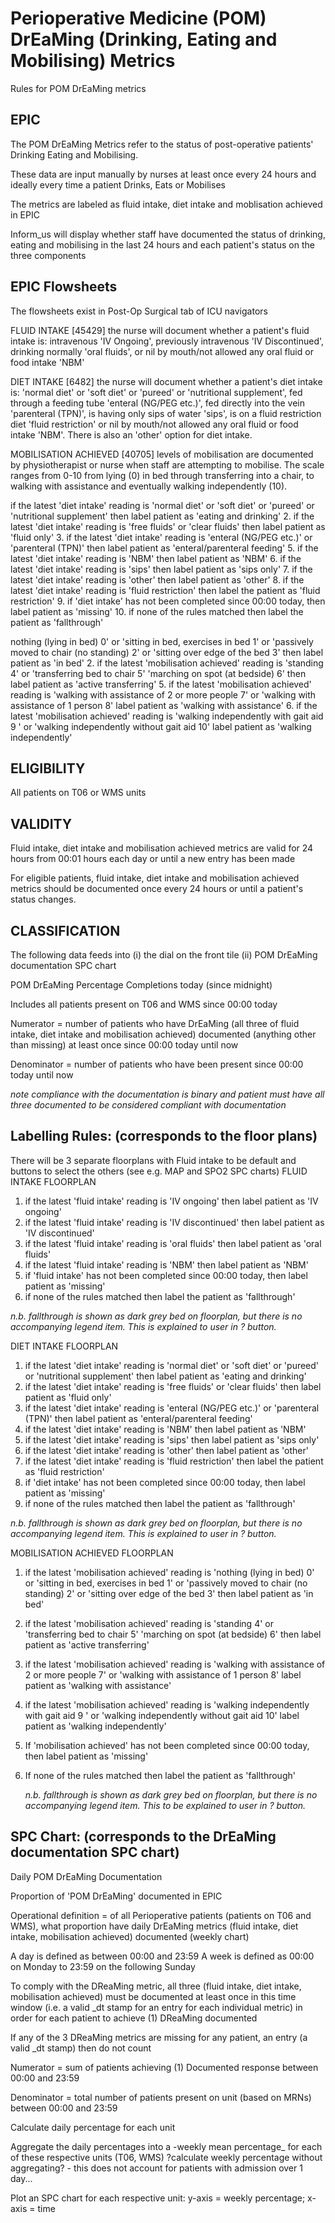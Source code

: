 
# Perioperative Medicine (POM) DrEaMing (Drinking, Eating and Mobilising) Metrics 
Rules for POM DrEaMing metrics


## EPIC
The POM DrEaMing Metrics refer to the status of post-operative patients' Drinking Eating and Mobilising.

These data are input manually by nurses at least once every 24 hours and ideally every time a patient Drinks, Eats or Mobilises

The metrics are labeled as fluid intake, diet intake and moblisation achieved in EPIC

Inform_us will display whether staff have documented the status of drinking, eating and mobilising in the last 24 hours and each patient's status on the three components


## EPIC Flowsheets

The flowsheets exist in Post-Op Surgical tab of ICU navigators

FLUID INTAKE [45429] the nurse will document whether a patient's fluid intake is: intravenous 'IV Ongoing', previously intravenous 'IV Discontinued', drinking normally 'oral fluids', or nil by mouth/not allowed any oral fluid or food intake 'NBM'

DIET INTAKE [6482] the nurse will document whether a patient's diet intake is: 'normal diet' or 'soft diet' or 'pureed' or 'nutritional supplement', fed through a feeding tube 'enteral (NG/PEG etc.)', fed directly into the vein 'parenteral (TPN)', is having only sips of water 'sips', is on a fluid restriction diet 'fluid restriction' or nil by mouth/not allowed any oral fluid or food intake 'NBM'. There is also an 'other' option for diet intake. 

MOBILISATION ACHIEVED [40705] levels of mobilisation are documented by physiotherapist or nurse when staff are attempting to mobilise. The scale ranges from 0-10 from lying (0) in bed through transferring into a chair, to walking with assistance and eventually walking independently (10). 

 if the latest 'diet intake' reading is 'normal diet' or 'soft diet' or 'pureed' or 'nutritional supplement' then label patient as 'eating and drinking'
2. if the latest 'diet intake' reading is 'free fluids' or 'clear fluids' then label patient as 'fluid only'
3. if the latest 'diet intake' reading is 'enteral (NG/PEG etc.)' or 'parenteral (TPN)' then label patient as 'enteral/parenteral feeding'
5. if the latest 'diet intake' reading is 'NBM' then label patient as 'NBM'
6. if the latest 'diet intake' reading is 'sips' then label patient as 'sips only'
7. if the latest 'diet intake' reading is 'other' then label patient as 'other'
8. if the latest 'diet intake' reading is 'fluid restriction' then label the patient as 'fluid restriction' 
9.  if 'diet intake' has not been completed since 00:00 today, then label patient as 'missing'
10.  if none of the rules matched then label the patient as 'fallthrough'
   
nothing (lying in bed) 0' or 'sitting in bed, exercises in bed 1' or 'passively moved to chair (no standing) 2' or 'sitting over edge of the bed 3' then label patient as 'in bed' 
2. if the latest 'mobilisation achieved' reading is 'standing 4' or 'transferring bed to chair 5' 'marching on spot (at bedside) 6' then label patient as 'active transferring'
5.  if the latest 'mobilisation achieved' reading is 'walking with assistance of 2 or more people 7' or 'walking with assistance of 1 person 8' label patient as 'walking with assistance'
6.   if the latest 'mobilisation achieved' reading is 'walking independently with gait aid 9 ' or 'walking independently without gait aid 10' label patient as 'walking independently'

## ELIGIBILITY
All patients on T06 or WMS units

## VALIDITY
Fluid intake, diet intake and mobilisation achieved metrics are valid for 24 hours from 00:01 hours each day or until a new entry has been made 


For eligible patients, fluid intake, diet intake and mobilisation achieved metrics should be documented once every 24 hours or until a patient's status changes. 


## CLASSIFICATION
The following data feeds into (i) the dial on the front tile (ii) POM DrEaMing documentation SPC chart

POM DrEaMing Percentage Completions today (since midnight)

Includes all patients present on T06 and WMS since 00:00 today

Numerator = number of patients who have DrEaMing (all three of fluid intake, diet intake and mobilisation achieved) documented (anything other than missing) at least once since 00:00 today until now

Denominator = number of patients who have been present since 00:00 today until now

*note compliance with the documentation is binary and patient must have all three documented to be considered compliant with documentation*


 
## Labelling Rules: (corresponds to the floor plans)

There will be 3 separate floorplans with Fluid intake to be default and buttons to select the others (see e.g. MAP and SPO2 SPC charts)
FLUID INTAKE FLOORPLAN

1. if the latest 'fluid intake' reading is 'IV ongoing' then label patient as 'IV ongoing'
2.  if the latest 'fluid intake' reading is 'IV discontinued' then label patient as 'IV discontinued'
3.  if the latest 'fluid intake' reading is 'oral fluids' then label patient as 'oral fluids' 
4.  if the latest 'fluid intake' reading is 'NBM' then label patient as 'NBM'
5.  if 'fluid intake' has not been completed since 00:00 today, then label patient as 'missing'
6.  if none of the rules matched then label the patient as 'fallthrough'
   
  *n.b. fallthrough is shown as dark grey bed on floorplan, but there is no accompanying legend item. This is explained to user in ? button.*

DIET INTAKE FLOORPLAN

1. if the latest 'diet intake' reading is 'normal diet' or 'soft diet' or 'pureed' or 'nutritional supplement' then label patient as 'eating and drinking'
2. if the latest 'diet intake' reading is 'free fluids' or 'clear fluids' then label patient as 'fluid only'
3. if the latest 'diet intake' reading is 'enteral (NG/PEG etc.)' or 'parenteral (TPN)' then label patient as 'enteral/parenteral feeding'
5. if the latest 'diet intake' reading is 'NBM' then label patient as 'NBM'
6. if the latest 'diet intake' reading is 'sips' then label patient as 'sips only'
7. if the latest 'diet intake' reading is 'other' then label patient as 'other'
8. if the latest 'diet intake' reading is 'fluid restriction' then label the patient as 'fluid restriction' 
9.  if 'diet intake' has not been completed since 00:00 today, then label patient as 'missing'
10.  if none of the rules matched then label the patient as 'fallthrough'
   
  *n.b. fallthrough is shown as dark grey bed on floorplan, but there is no accompanying legend item. This is explained to user in ? button.*   
  
MOBILISATION ACHIEVED FLOORPLAN 

1. if the latest 'mobilisation achieved' reading is 'nothing (lying in bed) 0' or 'sitting in bed, exercises in bed 1' or 'passively moved to chair (no standing) 2' or 'sitting over edge of the bed 3' then label patient as 'in bed' 
2. if the latest 'mobilisation achieved' reading is 'standing 4' or 'transferring bed to chair 5' 'marching on spot (at bedside) 6' then label patient as 'active transferring'
5.  if the latest 'mobilisation achieved' reading is 'walking with assistance of 2 or more people 7' or 'walking with assistance of 1 person 8' label patient as 'walking with assistance'
6.   if the latest 'mobilisation achieved' reading is 'walking independently with gait aid 9 ' or 'walking independently without gait aid 10' label patient as 'walking independently'
7. If 'mobilisation achieved' has not been completed since 00:00 today, then label patient as 'missing'
8. If none of the rules matched then label the patient as 'fallthrough'

   *n.b. fallthrough is shown as dark grey bed on floorplan, but there is no accompanying legend item. This to be explained to user in ? button.*


## SPC Chart: (corresponds to the DrEaMing documentation SPC chart)

 Daily POM DrEaMing Documentation 

Proportion of 'POM DrEaMing' documented in EPIC

Operational definition = of all Perioperative patients (patients on T06 and WMS), what proportion have daily DrEaMing metrics (fluid intake, diet intake, mobilisation achieved) documented (weekly chart) 

A day is defined as between 00:00 and 23:59 
A week is defined as 00:00 on Monday to 23:59 on the following Sunday

To comply with the DReaMing metric, all three (fluid intake, diet intake, mobilisation achieved) must be documented at least once in this time window (i.e. a valid _dt stamp for an entry for each individual metric) in order for each patient to achieve (1) DReaMing documented 

If any of the 3 DReaMing metrics are missing for any patient, an entry (a valid _dt stamp) then do not count 

Numerator = sum of patients achieving (1) Documented response between 00:00 and 23:59 

Denominator = total number of patients present on unit (based on MRNs) between 00:00 and 23:59 

Calculate daily percentage for each unit

Aggregate the daily percentages into a -weekly mean percentage_ for each of these respective units (T06, WMS)
?calculate weekly percentage without aggregating? - this does not account for patients with admission over 1 day... 

Plot an SPC chart for each respective unit: y-axis = weekly percentage; x-axis = time

